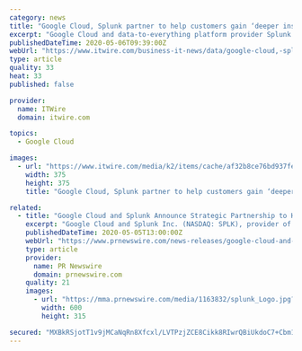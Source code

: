 ```yaml
---
category: news
title: "Google Cloud, Splunk partner to help customers gain ‘deeper insights’ from data"
excerpt: "Google Cloud and data-to-everything platform provider Splunk have sealed a new strategic partnership they say will to help organisations drive actionable insights from their data and enable fast decisions with real-time visibility across the enterprise."
publishedDateTime: 2020-05-06T09:39:00Z
webUrl: "https://www.itwire.com/business-it-news/data/google-cloud,-splunk-partner-to-help-customers-gain-‘deeper-insights’-from-data.html"
type: article
quality: 33
heat: 33
published: false

provider:
  name: ITWire
  domain: itwire.com

topics:
  - Google Cloud

images:
  - url: "https://www.itwire.com/media/k2/items/cache/af32b8ce76bd937fe5a1ba8f14a14898_M.jpg"
    width: 375
    height: 375
    title: "Google Cloud, Splunk partner to help customers gain ‘deeper insights’ from data"

related:
  - title: "Google Cloud and Splunk Announce Strategic Partnership to Help Customers Gain Deeper Insights from Data"
    excerpt: "Google Cloud and Splunk Inc. (NASDAQ: SPLK), provider of the Data-to-Everything™ platform, announced a new strategic partnership to"
    publishedDateTime: 2020-05-05T13:00:00Z
    webUrl: "https://www.prnewswire.com/news-releases/google-cloud-and-splunk-announce-strategic-partnership-to-help-customers-gain-deeper-insights-from-data-301052708.html"
    type: article
    provider:
      name: PR Newswire
      domain: prnewswire.com
    quality: 21
    images:
      - url: "https://mma.prnewswire.com/media/1163832/splunk_Logo.jpg?p=facebook"
        width: 600
        height: 315

secured: "MXBkRSjotT1v9jMCaNqRn8Xfcxl/LVTPzjZCE8Cikk8RIwrQBiUkdoC7+Cbm14XYHP1J85RrVQkySJq8+P3jjKFeKSTy7/xJY/z7P3BQ+2XMdfH68DfoESCsE5Y6AilwXZHHftiHexK/1i+s8kPBDWZVlPVV+ksPFcT5UfxieolMHUq2nVQcMxSlh0HJrKkKZoyg2446L+q1M6CrJN9y37jOrLqZJ6+EUWGWykl6vUAlv+8UxuJyww3eLOUOn1MBl6B6g3ajaylawMLfq3+pjwHqyOPx6aDeAYJ64WW4jkIyA0jFLJmJ2CkojgvItxmA;EUvP+tXv1f3KkppMsrbtCw=="
---
```


